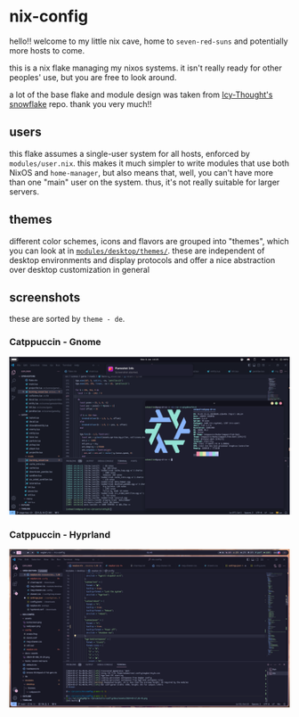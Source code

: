# nix-config

hello!! welcome to my little nix cave, home to `seven-red-suns` and potentially more hosts to come.

this is a nix flake managing my nixos systems. it isn't really ready for other peoples' use, but you are free to look around.

a lot of the base flake and module design was taken from [Icy-Thought's snowflake](https://github.com/Icy-Thought/snowflake) repo. thank you very much!!

## users

this flake assumes a single-user system for all hosts, enforced by `modules/user.nix`. this makes it much simpler to write modules that use both NixOS and `home-manager`, but also means that, well, you can't have more than one "main" user on the system. thus, it's not really suitable for larger servers.

## themes

different color schemes, icons and flavors are grouped into "themes", which you can look at in [`modules/desktop/themes/`](./modules/desktop/themes/). these are independent of desktop environments and display protocols and offer a nice abstraction over desktop customization in general

## screenshots

these are sorted by `theme - de`.

### Catppuccin - Gnome

![](./docs/assets/2024-01-08_14-24.png)

### Catppuccin - Hyprland

![](./docs/assets/2024-03-17_01-43.png)